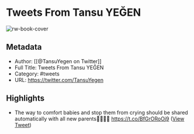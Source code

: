 # Tweets From Tansu YEĞEN

![rw-book-cover](https://pbs.twimg.com/profile_images/1908358126870409216/B4efXE9z.jpg)

## Metadata
- Author: [[@TansuYegen on Twitter]]
- Full Title: Tweets From Tansu YEĞEN
- Category: #tweets
- URL: https://twitter.com/TansuYegen

## Highlights
- The way to comfort babies and stop them from crying should be shared automatically with all new parents👩‍🍼🧑‍🍼
  https://t.co/BfGrORoOj9 ([View Tweet](https://twitter.com/TansuYegen/status/1574121517608321025))
